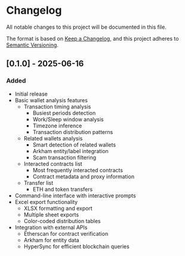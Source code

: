 # Changelog

All notable changes to this project will be documented in this file.

The format is based on [Keep a Changelog](https://keepachangelog.com/en/1.0.0/),
and this project adheres to [Semantic Versioning](https://semver.org/spec/v2.0.0.html).

## [0.1.0] - 2025-06-16

### Added
- Initial release
- Basic wallet analysis features
  - Transaction timing analysis
    - Busiest periods detection
    - Work/Sleep window analysis
    - Timezone inference
    - Transaction distribution patterns
  - Related wallets analysis
    - Smart detection of related wallets
    - Arkham entity/label integration
    - Scam transaction filtering
  - Interacted contracts list
    - Most frequently interacted contracts
    - Contract metadata and proxy information
  - Transfer list
    - ETH and token transfers
- Command-line interface with interactive prompts
- Excel export functionality
  - XLSX formatting and export
  - Multiple sheet exports
  - Color-coded distribution tables
- Integration with external APIs
  - Etherscan for contract verification
  - Arkham for entity data
  - HyperSync for efficient blockchain queries